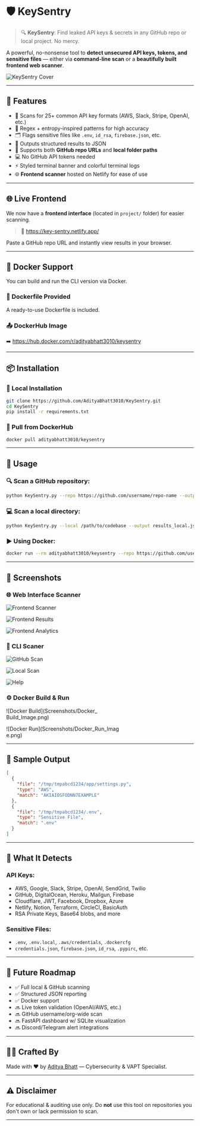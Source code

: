 # 🛡️ KeySentry

> 🔍 **KeySentry**: Find leaked API keys & secrets in any GitHub repo or local project. No mercy.

A powerful, no-nonsense tool to **detect unsecured API keys, tokens, and sensitive files** — either via **command-line scan** or a **beautifully built frontend web scanner**.

![KeySentry Cover](https://github.com/user-attachments/assets/ac5f8c7d-3f36-4815-a8de-b7abbfe5be9f) <br/>

---

## 🚀 Features

- 🔎 Scans for 25+ common API key formats (AWS, Slack, Stripe, OpenAI, etc.)
- 🧠 Regex + entropy-inspired patterns for high accuracy
- 🗂️ Flags sensitive files like `.env`, `id_rsa`, `firebase.json`, etc.
- 💾 Outputs structured results to JSON
- 🧩 Supports both **GitHub repo URLs** and **local folder paths**
- 💻 No GitHub API tokens needed
- ⚡ Styled terminal banner and colorful terminal logs
- 🌐 **Frontend scanner** hosted on Netlify for ease of use

---

## 🌐 Live Frontend

We now have a **frontend interface** (located in `project/` folder) for easier scanning.

> 🔗 https://key-sentry.netlify.app/

Paste a GitHub repo URL and instantly view results in your browser.

---

## 🐳 Docker Support

You can build and run the CLI version via Docker.

### 📁 Dockerfile Provided

A ready-to-use Dockerfile is included.

### 📤 DockerHub Image

➡️ https://hub.docker.com/r/adityabhatt3010/keysentry

---

## 📦 Installation

### 🔧 Local Installation

```bash
git clone https://github.com/AdityaBhatt3010/KeySentry.git
cd KeySentry
pip install -r requirements.txt
````

### 🐳 Pull from DockerHub

```bash
docker pull adityabhatt3010/keysentry
```

---

## 🧪 Usage

### 🔍 Scan a GitHub repository:

```bash
python KeySentry.py --repo https://github.com/username/repo-name --output results.json
```

### 💻 Scan a local directory:

```bash
python KeySentry.py --local /path/to/codebase --output results_local.json
```

### ▶️ Using Docker:

```bash
docker run --rm adityabhatt3010/keysentry --repo https://github.com/username/repo-name --output results.json
```

---

## 📸 Screenshots

### 🌐 Web Interface Scanner

![Frontend Scanner](Screenshots/Site_Scanner.jpg) <br/>

![Frontend Results](Screenshots/Site_Results.jpg) <br/>

![Frontend Analytics](Screenshots/Site_Analytics.jpg) <br/>

### 🧪 CLI Scaner

![GitHub Scan](Screenshots/KeySentry.png) <br/>

![Local Scan](Screenshots/KeySentry_local.png) <br/>

![Help](Screenshots/Help.png) <br/>

### ⚙️ Docker Build & Run

![Docker Build](Screenshots/Docker_ <br/>Build_Image.png)

![Docker Run](Screenshots/Docker_Run_Imag <br/>e.png)

---

## 📁 Sample Output

```json
[
  {
    "file": "/tmp/tmpabcd1234/app/settings.py",
    "type": "AWS",
    "match": "AKIAIOSFODNN7EXAMPLE"
  },
  {
    "file": "/tmp/tmpabcd1234/.env",
    "type": "Sensitive File",
    "match": ".env"
  }
]
```

---

## 🔐 What It Detects

### API Keys:

* AWS, Google, Slack, Stripe, OpenAI, SendGrid, Twilio
* GitHub, DigitalOcean, Heroku, Mailgun, Firebase
* Cloudflare, JWT, Facebook, Dropbox, Azure
* Netlify, Notion, Terraform, CircleCI, BasicAuth
* RSA Private Keys, Base64 blobs, and more

### Sensitive Files:

* `.env`, `.env.local`, `.aws/credentials`, `.dockercfg`
* `credentials.json`, `firebase.json`, `id_rsa`, `.pypirc`, etc.

---

## 🧠 Future Roadmap

* ✅ Full local & GitHub scanning
* ✅ Structured JSON reporting
* ✅ Docker support
* 🔜 Live token validation (OpenAI/AWS, etc.)
* 🔜 GitHub username/org-wide scan
* 🔜 FastAPI dashboard w/ SQLite visualization
* 🔜 Discord/Telegram alert integrations

---

## 👨‍💻 Crafted By

Made with ❤️ by [Aditya Bhatt](https://github.com/AdityaBhatt3010) — Cybersecurity & VAPT Specialist.

---

## ⚠️ Disclaimer

For educational & auditing use only. Do **not** use this tool on repositories you don't own or lack permission to scan.

---
